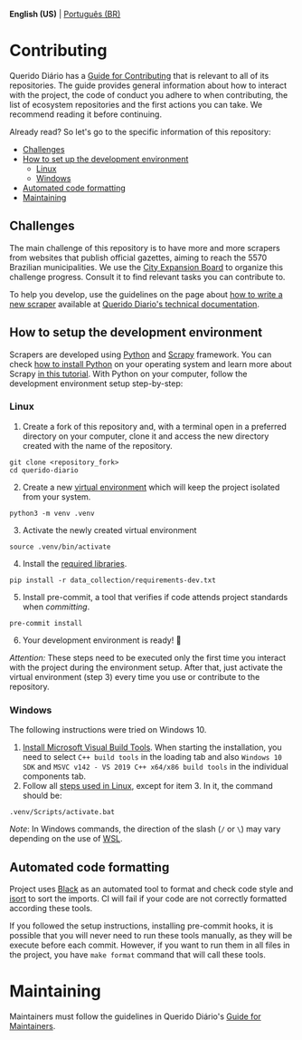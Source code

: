 **English (US)** | [Português (BR)](/docs/CONTRIBUTING.md)

# Contributing
Querido Diário has a [Guide for Contributing](https://github.com/okfn-brasil/querido-diario-comunidade/blob/main/.github/CONTRIBUTING.md#contribuindo) that is relevant to all of its repositories. The guide provides general information about how to interact with the project, the code of conduct you adhere to when contributing, the list of ecosystem repositories and the first actions you can take. We recommend reading it before continuing.

Already read? So let's go to the specific information of this repository:
- [Challenges](#challenges)
- [How to set up the development environment](#how-to-setup-the-development-environment)
    - [Linux](#linux)
    - [Windows](#windows)
- [Automated code formatting](#automated-code-formatting)
- [Maintaining](#maintaining)

## Challenges
The main challenge of this repository is to have more and more scrapers from websites that publish official gazettes, aiming to reach the 5570 Brazilian municipalities. We use the [City Expansion Board](https://github.com/orgs/okfn-brasil/projects/12/views/13) to organize this challenge progress. Consult it to find relevant tasks you can contribute to.

To help you develop, use the guidelines on the page about [how to write a new scraper](https://docs.queridodiario.ok.org.br/en/latest/writing-a-new-spider.html) available at [Querido Diario's technical documentation](https://docs.queridodiario.ok.org.br/en/latest/).

## How to setup the development environment
Scrapers are developed using [Python](https://docs.python.org/3/) and [Scrapy](https://scrapy.org) framework. You can check [how to install Python](https://www.python.org/downloads/) on your operating system and learn more about Scrapy [in this tutorial](https://docs.scrapy.org/en/latest/intro/tutorial.html). With Python on your computer, follow the development environment setup step-by-step:

### Linux
1. Create a fork of this repository and, with a terminal open in a preferred directory on your computer, clone it and access the new directory created with the name of the repository.
``` console
git clone <repository_fork>
cd querido-diario
```
2. Create a new [virtual environment](https://docs.python.org/3/library/venv.html) which will keep the project isolated from your system.
``` console
python3 -m venv .venv
```
3. Activate the newly created virtual environment
``` console
source .venv/bin/activate
```
4. Install the [required libraries](querido-diario/data_collection/requirements-dev.txt).
``` console
pip install -r data_collection/requirements-dev.txt
```
5. Install pre-commit, a tool that verifies if code attends project standards when _committing_.
``` console
pre-commit install
```
6. Your development environment is ready! :tada:

_Attention:_ These steps need to be executed only the first time you interact with the project during the environment setup. After that, just activate the virtual environment (step 3) every time you use or contribute to the repository.

### Windows
The following instructions were tried on Windows 10.
1. [Install Microsoft Visual Build Tools](https://visualstudio.microsoft.com/downloads/). When starting the installation, you need to select `C++ build tools` in the loading tab and also `Windows 10 SDK` and `MSVC v142 - VS 2019 C++ x64/x86 build tools` in the individual components tab.
2. Follow all [steps used in Linux](#linux), except for item 3. In it, the command should be:
```console
.venv/Scripts/activate.bat
```
_Note_: In Windows commands, the direction of the slash (`/` or `\`) may vary depending on the use of [WSL](https://learn.microsoft.com/en-us/windows/wsl/about).

## Automated code formatting
Project uses [Black](https://github.com/psf/black) as an automated tool to format and check code style and [isort](https://github.com/pycqa/isort) to sort the imports. CI will fail if your code are not correctly formatted according these tools.

If you followed the setup instructions, installing pre-commit hooks, it is possible that you will never need to run these tools manually, as they will be execute before each commit. However, if you want to run them in all files in the project, you have `make format` command that will call these tools.

# Maintaining
Maintainers must follow the guidelines in Querido Diário's [Guide for Maintainers](https://github.com/okfn-brasil/querido-diario-comunidade/blob/main/.github/CONTRIBUTING-en-US.md#maintaining).

